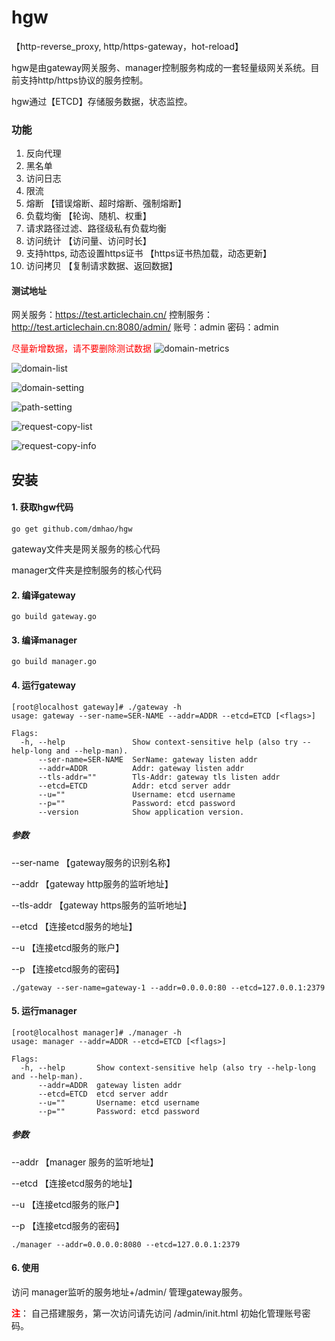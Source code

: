 # hgw
【http-reverse_proxy, http/https-gateway，hot-reload】

hgw是由gateway网关服务、manager控制服务构成的一套轻量级网关系统。目前支持http/https协议的服务控制。

hgw通过【ETCD】存储服务数据，状态监控。
### 功能
1. 反向代理 
2. 黑名单
3. 访问日志
4. 限流
5. 熔断 【错误熔断、超时熔断、强制熔断】
6. 负载均衡 【轮询、随机、权重】
7. 请求路径过滤、路径级私有负载均衡
8. 访问统计 【访问量、访问时长】
9. 支持https, 动态设置https证书 【https证书热加载，动态更新】
10. 访问拷贝 【复制请求数据、返回数据】
#### 测试地址
网关服务：https://test.articlechain.cn/
控制服务：http://test.articlechain.cn:8080/admin/  账号：admin 密码：admin

<font color=red>尽量新增数据，请不要删除测试数据</font>
![domain-metrics](https://github.com/dmhao/hgw/blob/master/img/metrics.png)

![domain-list](https://github.com/dmhao/hgw/blob/master/img/domain-list.png)

![domain-setting](https://github.com/dmhao/hgw/blob/master/img/domain-setting.png)

![path-setting](https://github.com/dmhao/hgw/blob/master/img/path-setting.png)

![request-copy-list](https://github.com/dmhao/hgw/blob/master/img/request-copy-list.png)

![request-copy-info](https://github.com/dmhao/hgw/blob/master/img/request-copy-info.png)

## 安装
#### 1. 获取hgw代码
```
go get github.com/dmhao/hgw
```

gateway文件夹是网关服务的核心代码

manager文件夹是控制服务的核心代码


#### 2. 编译gateway
```
go build gateway.go
```

#### 3. 编译manager
```
go build manager.go
```

#### 4. 运行gateway
```
[root@localhost gateway]# ./gateway -h
usage: gateway --ser-name=SER-NAME --addr=ADDR --etcd=ETCD [<flags>]

Flags:
  -h, --help               Show context-sensitive help (also try --help-long and --help-man).
      --ser-name=SER-NAME  SerName: gateway listen addr
      --addr=ADDR          Addr: gateway listen addr
      --tls-addr=""        Tls-Addr: gateway tls listen addr
      --etcd=ETCD          Addr: etcd server addr
      --u=""               Username: etcd username
      --p=""               Password: etcd password
      --version            Show application version.
```

##### 参数
--ser-name 【gateway服务的识别名称】

--addr 【gateway http服务的监听地址】

--tls-addr 【gateway https服务的监听地址】

--etcd 【连接etcd服务的地址】

--u 【连接etcd服务的账户】

--p 【连接etcd服务的密码】

```
./gateway --ser-name=gateway-1 --addr=0.0.0.0:80 --etcd=127.0.0.1:2379
```

#### 5. 运行manager
```
[root@localhost manager]# ./manager -h
usage: manager --addr=ADDR --etcd=ETCD [<flags>]

Flags:
  -h, --help       Show context-sensitive help (also try --help-long and --help-man).
      --addr=ADDR  gateway listen addr
      --etcd=ETCD  etcd server addr
      --u=""       Username: etcd username
      --p=""       Password: etcd password
```
##### 参数
--addr 【manager 服务的监听地址】

--etcd 【连接etcd服务的地址】

--u 【连接etcd服务的账户】

--p 【连接etcd服务的密码】

```
./manager --addr=0.0.0.0:8080 --etcd=127.0.0.1:2379
```

#### 6. 使用
访问 manager监听的服务地址+/admin/ 管理gateway服务。

<font color="red">**注**</font>： 自己搭建服务，第一次访问请先访问 /admin/init.html 初始化管理账号密码。
